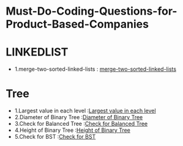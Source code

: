 # Must-Do-Coding-Questions-for-Product-Based-Companies
# LINKEDLIST
- 1.merge-two-sorted-linked-lists : [merge-two-sorted-linked-lists](https://practice.geeksforgeeks.org/problems/merge-two-sorted-linked-lists/1)






# Tree
- 1.Largest value in each level :[Largest value in each level](https://practice.geeksforgeeks.org/problems/largest-value-in-each-level/1/#)
- 2.Diameter of Binary Tree :[Diameter of Binary Tree](https://practice.geeksforgeeks.org/problems/diameter-of-binary-tree/1#)
- 3.Check for Balanced Tree  :[Check for Balanced Tree ](https://practice.geeksforgeeks.org/problems/check-for-balanced-tree/1#)
- 4.Height of Binary Tree  :[Height of Binary Tree ](https://practice.geeksforgeeks.org/problems/height-of-binary-tree/1)
- 5.Check for BST :[Check for BST ](https://practice.geeksforgeeks.org/problems/check-for-bst/1#)
           
